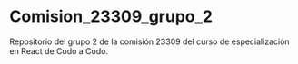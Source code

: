# Comision_23309_grupo_2
Repositorio del grupo 2 de la comisión 23309 del curso de especialización en React de Codo a Codo.

